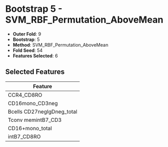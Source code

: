 # Bootstrap 5 - SVM_RBF_Permutation_AboveMean

- **Outer Fold**: 9
- **Bootstrap**: 5
- **Method**: SVM_RBF_Permutation_AboveMean
- **Fold Seed**: 54
- **Features Selected**: 6

## Selected Features

| Feature |
|---------|
| CCR4_CD8RO |
| CD16mono_CD3neg |
| Bcells CD27negIgDneg_total |
| Tconv memintB7_CD3 |
| CD16+mono_total |
| intB7_CD8RO |
